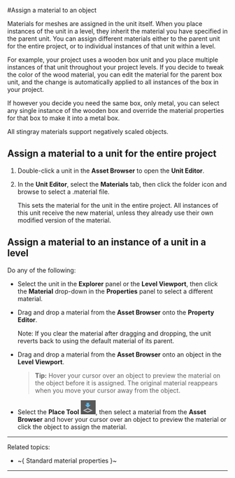 #Assign a material to an object

Materials for meshes are assigned in the unit itself. When you place instances of the unit in a level, they inherit the material you have specified in the parent unit. You can assign different materials either to the parent unit for the entire project, or to individual instances of that unit within a level.

For example, your project uses a wooden box unit and you place multiple instances of that unit throughout your project levels. If you decide to tweak the color of the wood material, you can edit the material for the parent box unit, and the change is automatically applied to all instances of the box in your project.

If however you decide you need the same box, only metal, you can select any single instance of the wooden box and override the material properties for that box to make it into a metal box.

All stingray materials support negatively scaled objects.

## Assign a material to a unit for the entire project

1.	Double-click a unit in the **Asset Browser** to open the **Unit Editor**.

2.	In the **Unit Editor**, select the **Materials** tab, then click the folder icon and browse to select a .material file.

	This sets the material for the unit in the entire project. All instances of this unit receive the new material, unless they already use their own modified version of the material.

## Assign a material to an instance of a unit in a level

Do any of the following:

-	Select the unit in the **Explorer** panel or the **Level Viewport**, then click the **Material** drop-down in the **Properties** panel to select a different material.

-	Drag and drop a material from the **Asset Browser** onto the **Property Editor**.

	Note: If you clear the material after dragging and dropping, the unit reverts back to using the default material of its parent.

-	Drag and drop a material from the **Asset Browser** onto an object in the **Level Viewport**.

	> **Tip:** Hover your cursor over an object to preview the material on the object before it is assigned. The original material reappears when you move your cursor away from the object.

-	Select the **Place Tool** ![](../../images/icon_PlaceTool.png), then select a material from the **Asset Browser** and hover your cursor over an object to preview the material or click the object to assign the material.

---
Related topics:
-	~{ Standard material properties }~
---

